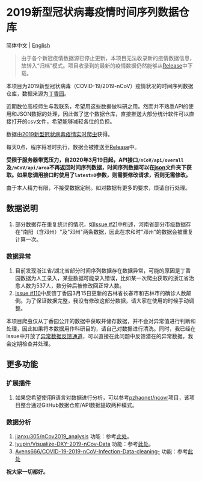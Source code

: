# 2019新型冠状病毒疫情时间序列数据仓库

简体中文 | [English](README.en.md)

> 由于各个新冠疫情数据源已停止更新，本项目无法收录新的疫情数据信息，故转入“归档”模式。项目收录到的最新的疫情数据仍然能够从[Release](https://github.com/BlankerL/DXY-COVID-19-Data/releases)中下载。

本项目为2019新型冠状病毒（COVID-19/2019-nCoV）疫情状况的时间序列数据仓库，数据来源为[丁香园](https://3g.dxy.cn/newh5/view/pneumonia)。

近期数位高校师生与我联系，希望用这些数据做科研之用。然而并不熟悉API的使用和JSON数据的处理，因此做了这个数据仓库，直接推送大部分统计软件可以直接打开的csv文件，希望能够减轻各位的负担。

数据由[2019新型冠状病毒疫情实时爬虫](https://github.com/BlankerL/DXY-COVID-19-Crawler)获得。

每天0点，程序将准时执行，数据会被推送至[Release](https://github.com/BlankerL/DXY-COVID-19-Data/releases/latest)中。

**受限于服务器带宽压力，自2020年3月19日起，API接口`/nCoV/api/overall`及`/nCoV/api/area`不再返回时间序列数据，时间序列数据可以在[json](json)文件夹下获取。如果您调用接口时使用了`latest=0`参数，则需要修改请求，否则无需修改。**

由于本人精力有限，不接受数据定制。如对数据有更多的要求，烦请自行处理。

## 数据说明
1. 部分数据存在重复统计的情况，如[Issue #21](https://github.com/BlankerL/DXY-COVID-19-Data/issues/21)中所述，河南省部分市级数据存在"南阳（含邓州）"及"邓州"两条数据，因此在求和时"邓州"的数据会被重复计算一次。

### 数据异常
1. 目前发现浙江省/湖北省部分时间序列数据存在数据异常，可能的原因是丁香园数据为人工录入，某些数据可能录入错误，比如某一次爬虫获取的浙江省治愈人数为537人，数分钟后被修改回正常人数。
2. [Issue #110](https://github.com/BlankerL/DXY-COVID-19-Data/issues/110)中反馈丁香园3月15日更新的吉林省长春市和吉林市的确诊人数颠倒。为了保证数据完整，我没有修改这部分数据，请大家在使用的时候手动调整。

本项目爬虫仅从丁香园公开的数据中获取并储存数据，并不会对异常值进行判断和处理，因此如果将本数据用作科研目的，请自己对数据进行清洗。同时，我已经在Issue中开放了[异常数据反馈通道](https://github.com/BlankerL/DXY-COVID-19-Crawler/issues/34)，可以直接在此问题中反馈潜在的异常数据，我会定期检查并处理。

## 更多功能

### 扩展插件
1. 如果您希望使用R语言对数据进行分析，可以参考[pzhaonet/ncovr](https://github.com/pzhaonet/ncovr)项目，该项目整合通过GitHub数据仓库/API数据提取两种模式。

### 数据分析
1. [jianxu305/nCov2019_analysis](https://github.com/jianxu305/nCov2019_analysis)
   功能：参考[此处](https://github.com/jianxu305/nCov2019_analysis/blob/master/src/demo.pdf)。
2. [lyupin/Visualize-DXY-2019-nCov-Data](https://github.com/lyupin/Visualize-DXY-2019-nCov-Data)
   功能：参考[此处](https://github.com/lyupin/Visualize-DXY-2019-nCov-Data/blob/master/readme.md)。
3. [Avens666/COVID-19-2019-nCoV-Infection-Data-cleaning-](https://github.com/Avens666/COVID-19-2019-nCoV-Infection-Data-cleaning-)
   功能：参考[此处](https://github.com/Avens666/COVID-19-2019-nCoV-Infection-Data-cleaning-/blob/master/README.md)

**祝大家一切都好。**
